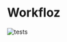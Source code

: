 # Workfloz

![tests](https://github.com/maejam/Workfloz/actions/workflows/tests.yml/badge.svg?branch=main)
